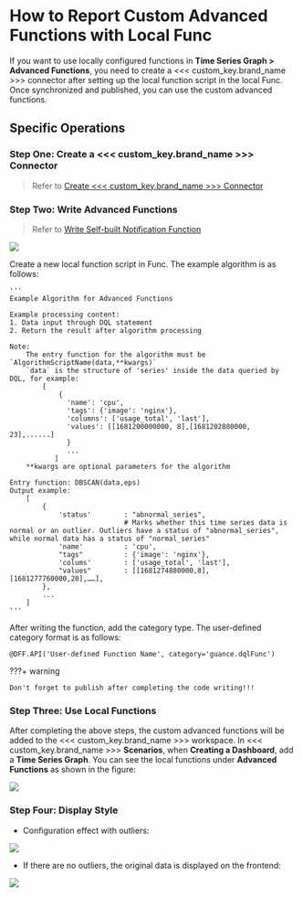 # How to Report Custom Advanced Functions with Local Func

If you want to use locally configured functions in **Time Series Graph > Advanced Functions**, you need to create a <<< custom_key.brand_name >>> connector after setting up the local function script in the local Func. Once synchronized and published, you can use the custom advanced functions.

## Specific Operations

### Step One: Create a <<< custom_key.brand_name >>> Connector

> Refer to [Create <<< custom_key.brand_name >>> Connector](https://func.guance.com/doc/practice-guance-self-build-notify-function/#31)

### Step Two: Write Advanced Functions

> Refer to [Write Self-built Notification Function](https://func.guance.com/doc/practice-guance-self-build-notify-function/#32)

![](../img/local.png)

Create a new local function script in Func. The example algorithm is as follows:

```
'''
Example Algorithm for Advanced Functions

Example processing content:
1. Data input through DQL statement
2. Return the result after algorithm processing

Note:
    The entry function for the algorithm must be `AlgorithmScriptName(data,**kwargs)`
    `data` is the structure of 'series' inside the data queried by DQL, for example:
        [
            {
              'name': 'cpu',
              'tags': {'image': 'nginx'},
              'columns': ['usage_total', 'last'],
              'values': [[1681200000000, 8],[1681202880000, 23],......]
              }
              ...
           ]
    **kwargs are optional parameters for the algorithm

Entry function: DBSCAN(data,eps)
Output example:
    [
        {
            'status'        : "abnormal_series",
                            # Marks whether this time series data is normal or an outlier. Outliers have a status of "abnormal_series", while normal data has a status of "normal_series"
            'name'          : 'cpu',
            "tags"          : {'image': 'nginx'},
            'colums'        : ['usage_total', 'last'],
            "values"        : [[1681274880000,8],[1681277760000,20],……],
        },
        ...
    ]
'''
```

After writing the function, add the category type. The user-defined category format is as follows:

```
@DFF.API('User-defined Function Name', category='guance.dqlFunc')
```

???+ warning

    Don't forget to publish after completing the code writing!!!

### Step Three: Use Local Functions

After completing the above steps, the custom advanced functions will be added to the <<< custom_key.brand_name >>> workspace. In <<< custom_key.brand_name >>> **Scenarios**, when **Creating a Dashboard**, add a **Time Series Graph**. You can see the local functions under **Advanced Functions** as shown in the figure:

![](../img/ad-5.png)

### Step Four: Display Style

- Configuration effect with outliers:

![](../img/ad-3.png)

- If there are no outliers, the original data is displayed on the frontend:

![](../img/ad-4.png)